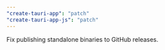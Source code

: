 ```yaml
---
"create-tauri-app": "patch"
"create-tauri-app-js": "patch"
---
```


Fix publishing standalone binaries to GitHub releases.

